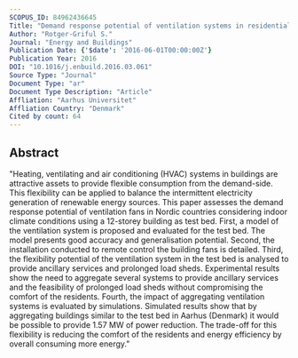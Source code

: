 ```yaml
---
SCOPUS_ID: 84962436645
Title: "Demand response potential of ventilation systems in residential buildings"
Author: "Rotger-Griful S."
Journal: "Energy and Buildings"
Publication Date: {'$date': '2016-06-01T00:00:00Z'}
Publication Year: 2016
DOI: "10.1016/j.enbuild.2016.03.061"
Source Type: "Journal"
Document Type: "ar"
Document Type Description: "Article"
Affliation: "Aarhus Universitet"
Affliation Country: "Denmark"
Cited by count: 64
---
```


## Abstract
"Heating, ventilating and air conditioning (HVAC) systems in buildings are attractive assets to provide flexible consumption from the demand-side. This flexibility can be applied to balance the intermittent electricity generation of renewable energy sources. This paper assesses the demand response potential of ventilation fans in Nordic countries considering indoor climate conditions using a 12-storey building as test bed. First, a model of the ventilation system is proposed and evaluated for the test bed. The model presents good accuracy and generalisation potential. Second, the installation conducted to remote control the building fans is detailed. Third, the flexibility potential of the ventilation system in the test bed is analysed to provide ancillary services and prolonged load sheds. Experimental results show the need to aggregate several systems to provide ancillary services and the feasibility of prolonged load sheds without compromising the comfort of the residents. Fourth, the impact of aggregating ventilation systems is evaluated by simulations. Simulated results show that by aggregating buildings similar to the test bed in Aarhus (Denmark) it would be possible to provide 1.57 MW of power reduction. The trade-off for this flexibility is reducing the comfort of the residents and energy efficiency by overall consuming more energy."
